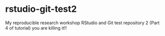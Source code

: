 # rstudio-git-test2
My reproducible research workshop RStudio and Git test repository 2 (Part 4 of tutorial)
you are killing it!!
